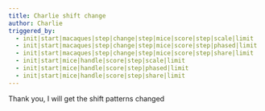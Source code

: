 ```yaml
---
title: Charlie shift change
author: Charlie
triggered_by:
  - init|start|macaques|step|change|step|mice|score|step|scale|limit
  - init|start|macaques|step|change|step|mice|score|step|phased|limit
  - init|start|macaques|step|change|step|mice|score|step|share|limit
  - init|start|mice|handle|score|step|scale|limit
  - init|start|mice|handle|score|step|phased|limit
  - init|start|mice|handle|score|step|share|limit
---
```

Thank you, I will get the shift patterns changed
